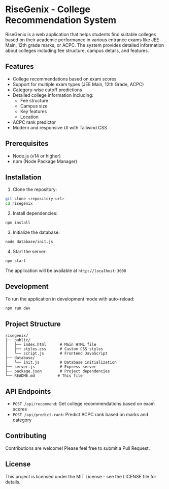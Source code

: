# RiseGenix - College Recommendation System

RiseGenix is a web application that helps students find suitable colleges based on their academic performance in various entrance exams like JEE Main, 12th grade marks, or ACPC. The system provides detailed information about colleges including fee structure, campus details, and features.

## Features

- College recommendations based on exam scores
- Support for multiple exam types (JEE Main, 12th Grade, ACPC)
- Category-wise cutoff predictions
- Detailed college information including:
  - Fee structure
  - Campus size
  - Key features
  - Location
- ACPC rank predictor
- Modern and responsive UI with Tailwind CSS

## Prerequisites

- Node.js (v14 or higher)
- npm (Node Package Manager)

## Installation

1. Clone the repository:
```bash
git clone <repository-url>
cd risegenix
```

2. Install dependencies:
```bash
npm install
```

3. Initialize the database:
```bash
node database/init.js
```

4. Start the server:
```bash
npm start
```

The application will be available at `http://localhost:3000`

## Development

To run the application in development mode with auto-reload:
```bash
npm run dev
```

## Project Structure

```
risegenix/
├── public/
│   ├── index.html      # Main HTML file
│   ├── styles.css      # Custom CSS styles
│   └── script.js       # Frontend JavaScript
├── database/
│   └── init.js         # Database initialization
├── server.js           # Express server
├── package.json        # Project dependencies
└── README.md          # This file
```

## API Endpoints

- `POST /api/recommend`: Get college recommendations based on exam scores
- `POST /api/predict-rank`: Predict ACPC rank based on marks and category

## Contributing

Contributions are welcome! Please feel free to submit a Pull Request.

## License

This project is licensed under the MIT License - see the LICENSE file for details. 